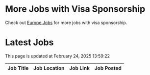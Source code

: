 # More Jobs with Visa Sponsorship

Check out [Europe Jobs](https://github.com/sureshparimi/europejobs#latest-jobs) for more jobs with visa sponsorship.

# Latest Jobs

This page is updated at February 24, 2025 13:59:22

| Job Title | Job Location | Job Link | Job Posted |
| --- | --- | --- | --- |
